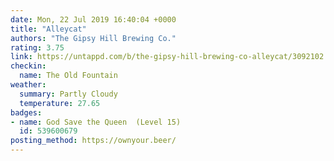 ```yaml
---
date: Mon, 22 Jul 2019 16:40:04 +0000
title: "Alleycat"
authors: "The Gipsy Hill Brewing Co."
rating: 3.75
link: https://untappd.com/b/the-gipsy-hill-brewing-co-alleycat/3092102
checkin:
  name: The Old Fountain
weather:
  summary: Partly Cloudy
  temperature: 27.65
badges:
- name: God Save the Queen  (Level 15)
  id: 539600679
posting_method: https://ownyour.beer/
---
```


